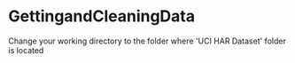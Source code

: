 # GettingandCleaningData

Change your working directory to the folder where 'UCI HAR Dataset' folder is located
